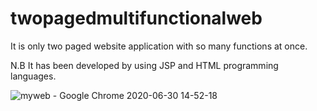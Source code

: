 # twopagedmultifunctionalweb

It is only two paged website application with so many functions at once.

N.B
It has been developed by using JSP and HTML programming languages.

![myweb - Google Chrome 2020-06-30 14-52-18](https://user-images.githubusercontent.com/52234785/86124057-2b98d400-bae3-11ea-8d45-468d9aef3c98.gif)
